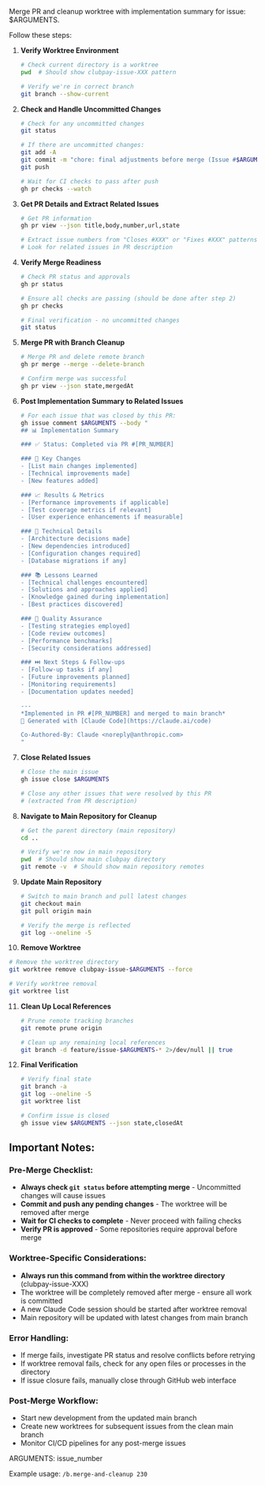 Merge PR and cleanup worktree with implementation summary for issue: $ARGUMENTS.

Follow these steps:

1. **Verify Worktree Environment**
   ```bash
   # Check current directory is a worktree
   pwd  # Should show clubpay-issue-XXX pattern

   # Verify we're in correct branch
   git branch --show-current
   ```

2. **Check and Handle Uncommitted Changes**
   ```bash
   # Check for any uncommitted changes
   git status

   # If there are uncommitted changes:
   git add -A
   git commit -m "chore: final adjustments before merge (Issue #$ARGUMENTS)" in Japanese
   git push

   # Wait for CI checks to pass after push
   gh pr checks --watch
   ```

3. **Get PR Details and Extract Related Issues**
   ```bash
   # Get PR information
   gh pr view --json title,body,number,url,state

   # Extract issue numbers from "Closes #XXX" or "Fixes #XXX" patterns
   # Look for related issues in PR description
   ```

4. **Verify Merge Readiness**
   ```bash
   # Check PR status and approvals
   gh pr status

   # Ensure all checks are passing (should be done after step 2)
   gh pr checks

   # Final verification - no uncommitted changes
   git status
   ```

5. **Merge PR with Branch Cleanup**
   ```bash
   # Merge PR and delete remote branch
   gh pr merge --merge --delete-branch

   # Confirm merge was successful
   gh pr view --json state,mergedAt
   ```

6. **Post Implementation Summary to Related Issues**
   ```bash
   # For each issue that was closed by this PR:
   gh issue comment $ARGUMENTS --body "
   ## 📊 Implementation Summary

   ### ✅ Status: Completed via PR #[PR_NUMBER]

   ### 🎯 Key Changes
   - [List main changes implemented]
   - [Technical improvements made]
   - [New features added]

   ### 📈 Results & Metrics
   - [Performance improvements if applicable]
   - [Test coverage metrics if relevant]
   - [User experience enhancements if measurable]

   ### 🔧 Technical Details
   - [Architecture decisions made]
   - [New dependencies introduced]
   - [Configuration changes required]
   - [Database migrations if any]

   ### 📚 Lessons Learned
   - [Technical challenges encountered]
   - [Solutions and approaches applied]
   - [Knowledge gained during implementation]
   - [Best practices discovered]

   ### 🧪 Quality Assurance
   - [Testing strategies employed]
   - [Code review outcomes]
   - [Performance benchmarks]
   - [Security considerations addressed]

   ### ⏭️ Next Steps & Follow-ups
   - [Follow-up tasks if any]
   - [Future improvements planned]
   - [Monitoring requirements]
   - [Documentation updates needed]

   ---
   *Implemented in PR #[PR_NUMBER] and merged to main branch*
   🤖 Generated with [Claude Code](https://claude.ai/code)

   Co-Authored-By: Claude <noreply@anthropic.com>
   "
   ```

7. **Close Related Issues**
   ```bash
   # Close the main issue
   gh issue close $ARGUMENTS

   # Close any other issues that were resolved by this PR
   # (extracted from PR description)
   ```

8. **Navigate to Main Repository for Cleanup**
   ```bash
   # Get the parent directory (main repository)
   cd ..

   # Verify we're now in main repository
   pwd  # Should show main clubpay directory
   git remote -v  # Should show main repository remotes
   ```

9. **Update Main Repository**
   ```bash
   # Switch to main branch and pull latest changes
   git checkout main
   git pull origin main

   # Verify the merge is reflected
   git log --oneline -5
   ```

10. **Remove Worktree**
   ```bash
   # Remove the worktree directory
   git worktree remove clubpay-issue-$ARGUMENTS --force

   # Verify worktree removal
   git worktree list
   ```

11. **Clean Up Local References**
    ```bash
    # Prune remote tracking branches
    git remote prune origin

    # Clean up any remaining local references
    git branch -d feature/issue-$ARGUMENTS-* 2>/dev/null || true
    ```

12. **Final Verification**
    ```bash
    # Verify final state
    git branch -a
    git log --oneline -5
    git worktree list

    # Confirm issue is closed
    gh issue view $ARGUMENTS --json state,closedAt
    ```

## Important Notes:

### Pre-Merge Checklist:
- **Always check `git status` before attempting merge** - Uncommitted changes will cause issues
- **Commit and push any pending changes** - The worktree will be removed after merge
- **Wait for CI checks to complete** - Never proceed with failing checks
- **Verify PR is approved** - Some repositories require approval before merge

### Worktree-Specific Considerations:
- **Always run this command from within the worktree directory** (clubpay-issue-XXX)
- The worktree will be completely removed after merge - ensure all work is committed
- A new Claude Code session should be started after worktree removal
- Main repository will be updated with latest changes from main branch

### Error Handling:
- If merge fails, investigate PR status and resolve conflicts before retrying
- If worktree removal fails, check for any open files or processes in the directory
- If issue closure fails, manually close through GitHub web interface

### Post-Merge Workflow:
- Start new development from the updated main branch
- Create new worktrees for subsequent issues from the clean main branch
- Monitor CI/CD pipelines for any post-merge issues

ARGUMENTS: issue_number

Example usage: `/b.merge-and-cleanup 230`

